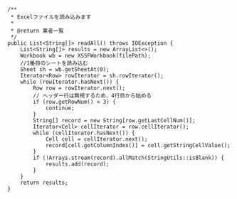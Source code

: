     /**
     * Excelファイルを読み込みます
     *
     * @return 業者一覧
     */
    public List<String[]> readAll() throws IOException {
        List<String[]> results = new ArrayList<>();
        Workbook wb = new XSSFWorkbook(filePath);
        //1番目のシートを読み込む
        Sheet sh = wb.getSheetAt(0);
        Iterator<Row> rowIterator = sh.rowIterator();
        while (rowIterator.hasNext()) {
            Row row = rowIterator.next();
            // ヘッダー行は無視するため、4行目から始める
            if (row.getRowNum() < 3) {
                continue;
            }
            String[] record = new String[row.getLastCellNum()];
            Iterator<Cell> cellIterator = row.cellIterator();
            while (cellIterator.hasNext()) {
                Cell cell = cellIterator.next();
                record[cell.getColumnIndex()] = cell.getStringCellValue();
            }
            if (!Arrays.stream(record).allMatch(StringUtils::isBlank)) {
                results.add(record);
            }
        }
        return results;
    }
